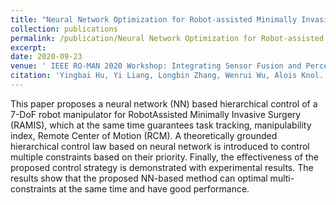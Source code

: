 ```yaml
---
title: "Neural Network Optimization for Robot-assisted Minimally Invasive Surgery"
collection: publications
permalink: /publication/Neural Network Optimization for Robot-assisted Minimally Invasive Surgery
excerpt:
date: 2020-09-23
venue: ' IEEE RO-MAN 2020 Workshop: Integrating Sensor Fusion and Perception for Human-robot Interaction (2020ROMANHRI)'
citation: 'Yingbai Hu, Yi Liang, Longbin Zhang, Wenrui Wu, Alois Knol. (2020). &quot;Neural Network Optimization for Robot-assisted Minimally Invasive Surgery.&quot; <i> IEEE RO-MAN 2020 Workshop: Integrating Sensor Fusion and Perception for Human-robot Interaction (2020ROMANHRI)</i>. '
---
```

This paper proposes a neural network (NN) based
hierarchical control of a 7-DoF robot manipulator for RobotAssisted Minimally Invasive Surgery (RAMIS), which at the
same time guarantees task tracking, manipulability index,
Remote Center of Motion (RCM). A theoretically grounded hierarchical control law based on neural network is introduced to
control multiple constraints based on their priority. Finally, the
effectiveness of the proposed control strategy is demonstrated
with experimental results. The results show that the proposed
NN-based method can optimal multi-constraints at the same
time and have good performance.
